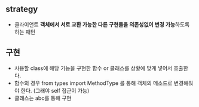 ## strategy
- 클라이언트 **객체에서 서로 교환 가능한 다른 구현들을 의존성없이 변경 가능**하도록 하는 패턴

## 구현
- 사용할 class에 해당 기능을 구현한 함수 or 클래스를 상황에 맞게 넣어서 호출한다.
- 함수의 경우 from types import MethodType 를 통해 객체의 메소드로 변경해줘야 한다. (그래야  self 접근이 가능)
- 클래스는 abc를 통해 구현
